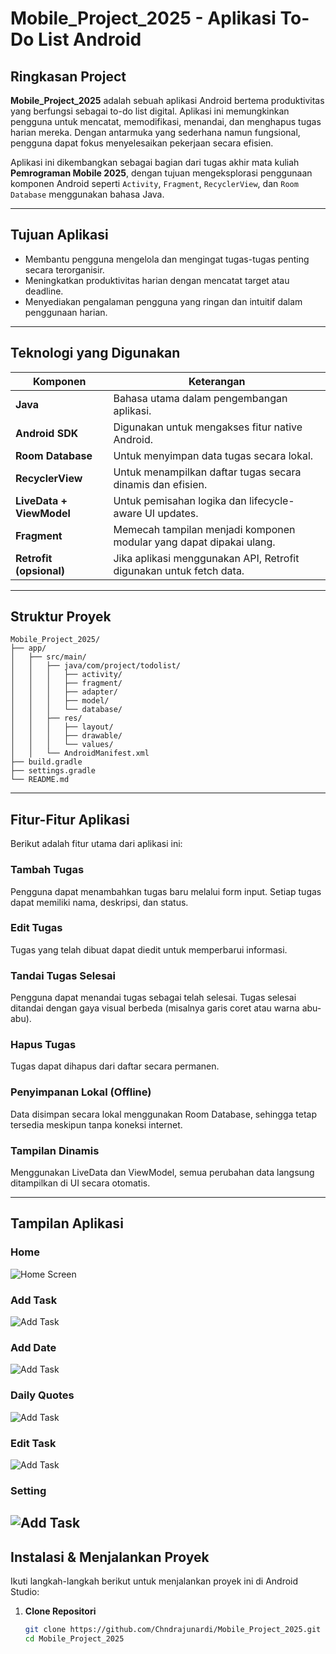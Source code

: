 # Mobile_Project_2025 - Aplikasi To-Do List Android

   ## Ringkasan Project

**Mobile_Project_2025** adalah sebuah aplikasi Android bertema produktivitas yang berfungsi sebagai to-do list digital. Aplikasi ini memungkinkan pengguna untuk mencatat, memodifikasi, menandai, dan menghapus tugas harian mereka. Dengan antarmuka yang sederhana namun fungsional, pengguna dapat fokus menyelesaikan pekerjaan secara efisien.

Aplikasi ini dikembangkan sebagai bagian dari tugas akhir mata kuliah **Pemrograman Mobile 2025**, dengan tujuan mengeksplorasi penggunaan komponen Android seperti `Activity`, `Fragment`, `RecyclerView`, dan `Room Database` menggunakan bahasa Java.

---

## Tujuan Aplikasi

- Membantu pengguna mengelola dan mengingat tugas-tugas penting secara terorganisir.
- Meningkatkan produktivitas harian dengan mencatat target atau deadline.
- Menyediakan pengalaman pengguna yang ringan dan intuitif dalam penggunaan harian.

---

## Teknologi yang Digunakan

| Komponen           | Keterangan                                                                 |
|--------------------|----------------------------------------------------------------------------|
| **Java**           | Bahasa utama dalam pengembangan aplikasi.                                  |
| **Android SDK**    | Digunakan untuk mengakses fitur native Android.                            |
| **Room Database**  | Untuk menyimpan data tugas secara lokal.                                   |
| **RecyclerView**   | Untuk menampilkan daftar tugas secara dinamis dan efisien.                 |
| **LiveData + ViewModel** | Untuk pemisahan logika dan lifecycle-aware UI updates.            |
| **Fragment**       | Memecah tampilan menjadi komponen modular yang dapat dipakai ulang.        |
| **Retrofit (opsional)** | Jika aplikasi menggunakan API, Retrofit digunakan untuk fetch data. |

---

## Struktur Proyek
```plaintext
Mobile_Project_2025/
├── app/
│   ├── src/main/
│   │   ├── java/com/project/todolist/
│   │   │   ├── activity/        
│   │   │   ├── fragment/        
│   │   │   ├── adapter/        
│   │   │   ├── model/            
│   │   │   └── database/         
│   │   ├── res/
│   │   │   ├── layout/           
│   │   │   ├── drawable/        
│   │   │   └── values/          
│   │   └── AndroidManifest.xml
├── build.gradle                
├── settings.gradle            
└── README.md                 
```
---

## Fitur-Fitur Aplikasi

Berikut adalah fitur utama dari aplikasi ini:

### Tambah Tugas
Pengguna dapat menambahkan tugas baru melalui form input. Setiap tugas dapat memiliki nama, deskripsi, dan status.

### Edit Tugas
Tugas yang telah dibuat dapat diedit untuk memperbarui informasi.

### Tandai Tugas Selesai
Pengguna dapat menandai tugas sebagai telah selesai. Tugas selesai ditandai dengan gaya visual berbeda (misalnya garis coret atau warna abu-abu).

### Hapus Tugas
Tugas dapat dihapus dari daftar secara permanen.

### Penyimpanan Lokal (Offline)
Data disimpan secara lokal menggunakan Room Database, sehingga tetap tersedia meskipun tanpa koneksi internet.

### Tampilan Dinamis
Menggunakan LiveData dan ViewModel, semua perubahan data langsung ditampilkan di UI secara otomatis.

---
## Tampilan Aplikasi
### Home
![Home Screen](screenshots/Home.png)  
### Add Task
![Add Task](screenshots/Add_Task.png)
### Add Date
![Add Task](screenshots/Add_Date.png)
### Daily Quotes
![Add Task](screenshots/Daily_Quotes.png)
### Edit Task
![Add Task](screenshots/Edit_Task.png)
### Setting
![Add Task](screenshots/Setting.png)
---

## Instalasi & Menjalankan Proyek

Ikuti langkah-langkah berikut untuk menjalankan proyek ini di Android Studio:

1. **Clone Repositori**
   ```bash
   git clone https://github.com/Chndrajunardi/Mobile_Project_2025.git
   cd Mobile_Project_2025

